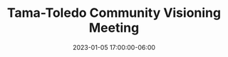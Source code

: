 ---
date: 2023-01-05 17:00:00-06:00
dates: 5:00 pm on the 1st Thursday of every month from Jan 2023 thru Dec 2023
draft: false
durationMinutes: 60
title: Tama-Toledo Community Visioning Meeting
---